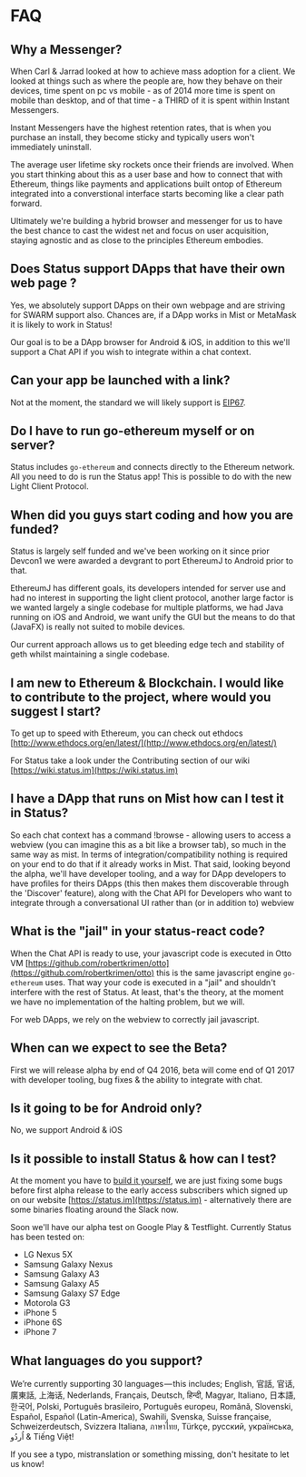 # FAQ

## Why a Messenger?

When Carl & Jarrad looked at how to achieve mass adoption for a client. We looked at things such as where the people are, how they behave on their devices, time spent on pc vs mobile - as of 2014 more time is spent on mobile than desktop, and of that time - a THIRD of it is spent within Instant Messengers.

Instant Messengers have the highest retention rates, that is when you purchase an install, they become sticky and typically users won't immediately uninstall. 

The average user lifetime sky rockets once their friends are involved. When you start thinking about this as a user base and how to connect that with Ethereum, things like payments and applications built ontop of Ethereum integrated into a converstional interface starts becoming like a clear path forward.

Ultimately we're building a hybrid browser and messenger for us to have the best chance to cast the widest net and focus on user acquisition, staying agnostic and as close to the principles Ethereum embodies.

## Does Status support DApps that have their own web page ?

Yes, we absolutely support DApps on their own webpage and are striving for SWARM support also. Chances are, if a DApp works in Mist or MetaMask it is likely to work in Status!

Our goal is to be a DApp browser for Android & iOS, in addition to this we'll support a Chat API if you wish to integrate within a chat context.
 
## Can your app be launched with a link?

Not at the moment, the standard we will likely support is [EIP67](https://github.com/ethereum/EIPs/issues/67).

## Do I have to run go-ethereum myself or on server?

Status includes `go-ethereum` and connects directly to the Ethereum network. All you need to do is run the Status app! This is possible to do with the new Light Client Protocol.

## When did you guys start coding and how you are funded?

Status is largely self funded and we've been working on it since prior Devcon1 we were awarded a devgrant to port EthereumJ to Android prior to that.

EthereumJ has different goals, its developers intended for server use and had no interest in supporting the light client protocol, another large factor is we wanted largely a single codebase for multiple platforms, we had Java running on iOS and Android, we want unify the GUI but the means to do that (JavaFX) is really not suited to mobile devices. 

Our current approach allows us to get bleeding edge tech and stability of geth whilst maintaining a single codebase.

## I am new to Ethereum & Blockchain. I would like to contribute to the project, where would you suggest I start?

To get up to speed with Ethereum, you can check out ethdocs  
[http://www.ethdocs.org/en/latest/](http://www.ethdocs.org/en/latest/)

For Status take a look under the Contributing section of our wiki  
[https://wiki.status.im](https://wiki.status.im)

## I have a DApp that runs on Mist how can I test it in Status?

So each chat context has a command !browse - allowing users to access a webview (you can imagine this as a bit like a browser tab), so much in the same way as mist. In terms of integration/compatibility nothing is required on your end to do that if it already works in Mist.
That said, looking beyond the alpha, we'll have developer tooling, and a way for DApp developers to have profiles for theirs DApps (this then makes them discoverable through the 'Discover' feature), along with the Chat API for Developers who want to integrate through a conversational UI rather than (or in addition to) webview

##  What is the "jail" in your status-react code?

When the Chat API is ready to use, your javascript code is executed in Otto VM  [https://github.com/robertkrimen/otto](https://github.com/robertkrimen/otto)  this is the same javascript engine `go-ethereum` uses. That way your code is executed in a "jail" and shouldn't interfere with the rest of Status. At least, that's the theory, at the moment we have no implementation of the halting problem, but we will.

For web DApps, we rely on the webview to correctly jail javascript.

## When can we expect to see the Beta?
First we will release alpha by end of Q4 2016, beta will come end of Q1 2017 with developer tooling, bug fixes & the ability to integrate with chat.

## Is it going to be for Android only? 

No, we support Android & iOS

## Is it possible to install Status & how can I test?

At the moment you have to [build it yourself](../contributing/development/building-status.md), we are just fixing some bugs before first alpha release to the early access subscribers which signed up on our website [https://status.im](https://status.im) - alternatively there are some binaries floating around the Slack now.

Soon we'll have our alpha test on Google Play & Testflight. Currently Status has been tested on:

- LG Nexus 5X
- Samsung Galaxy Nexus
- Samsung Galaxy A3
- Samsung Galaxy A5
- Samsung Galaxy S7 Edge
- Motorola G3
- iPhone 5
- iPhone 6S
- iPhone 7

## What languages do you support?

We’re currently supporting 30 languages — this includes; English, 官話, 官话, 廣東話, 上海话, Nederlands, Français, Deutsch, हिन्दी, Magyar, Italiano, 日本語, 한국어, Polski, Português brasileiro, Português europeu, Română, Slovenski, Español, Español (Latin-America), Swahili, Svenska, Suisse française, Schweizerdeutsch, Svizzera Italiana, ภาษาไทย, Türkçe, русский, українська, اُردُو & Tiếng Việt!

If you see a typo, mistranslation or something missing, don't hesitate to let us know!






